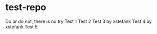 
# test-repo

Do or do not, there is no try
Test 1
Test 2
Test 3 by xstefank 
Test 4 by xstefank
Test 5
